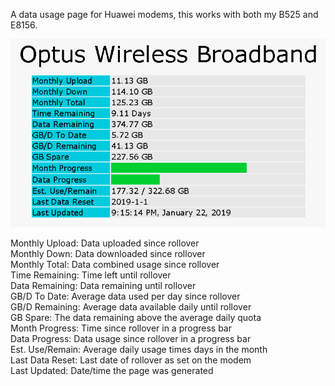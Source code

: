 A data usage page for Huawei modems, this works with both my B525 and E8156.

<img src="https://github.com/jazzygreen/Huawei-Data/raw/master/huawei.png">

Monthly Upload: Data uploaded since rollover<br/>
Monthly Down: Data downloaded since rollover<br/>
Monthly Total: Data combined usage since rollover<br/>
Time Remaining: Time left until rollover<br/>
Data Remaining: Data remaining until rollover<br/>
GB/D To Date: Average data used per day since rollover<br/>
GB/D Remaining: Average data available daily until rollover<br/>
GB Spare: The data remaining above the average daily quota<br/>
Month Progress: Time since rollover in a progress bar<br/>
Data Progress: Data usage since rollover in a progress bar<br/>
Est. Use/Remain: Average daily usage times days in the month<br/>
Last Data Reset: Last date of rollover as set on the modem<br/>
Last Updated: Date/time the page was generated
